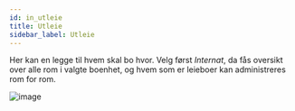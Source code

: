 ```yaml
---
id: in_utleie
title: Utleie
sidebar_label: Utleie
---
```


Her kan en legge til hvem skal bo hvor. Velg først _Internat_, da fås oversikt over alle rom i valgte boenhet, og hvem som er leieboer kan administreres rom for rom.

![image](https://user-images.githubusercontent.com/80097133/137484301-3e3e5516-2667-47cc-a582-9fff65dc2f3e.png)
